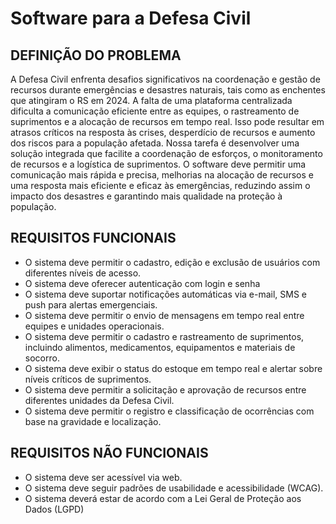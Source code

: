 # Software para a Defesa Civil

## DEFINIÇÃO DO PROBLEMA
A Defesa Civil enfrenta desafios significativos na coordenação e gestão de recursos durante emergências e desastres naturais, tais como as enchentes que atingiram o RS em 2024. A falta de uma plataforma centralizada dificulta a comunicação eficiente entre as equipes, o rastreamento de suprimentos e a alocação de recursos em tempo real. Isso pode resultar em atrasos críticos na resposta às crises, desperdício de recursos e aumento dos riscos para a população afetada. Nossa tarefa é desenvolver uma solução integrada que facilite a coordenação de esforços, o monitoramento de recursos e a logística de suprimentos. O software deve permitir uma comunicação mais rápida e precisa, melhorias na alocação de recursos e uma resposta mais eficiente e eficaz às emergências, reduzindo assim o impacto dos desastres e garantindo mais qualidade na proteção à população.

## REQUISITOS FUNCIONAIS
- O sistema deve permitir o cadastro, edição e exclusão de usuários com diferentes níveis de acesso.
- O sistema deve oferecer autenticação com login e senha
- O sistema deve suportar notificações automáticas via e-mail, SMS e push para alertas emergenciais.
- O sistema deve permitir o envio de mensagens em tempo real entre equipes e unidades operacionais.
- O sistema deve permitir o cadastro e rastreamento de suprimentos, incluindo alimentos, medicamentos, equipamentos e materiais de socorro.
- O sistema deve exibir o status do estoque em tempo real e alertar sobre níveis críticos de suprimentos.
- O sistema deve permitir a solicitação e aprovação de recursos entre diferentes unidades da Defesa Civil.
- O sistema deve permitir o registro e classificação de ocorrências com base na gravidade e localização.

## REQUISITOS NÃO FUNCIONAIS
- O sistema deve ser acessível via web.
- O sistema deve seguir padrões de usabilidade e acessibilidade (WCAG).
- O sistema deverá estar de acordo com a Lei Geral de Proteção aos Dados (LGPD)
